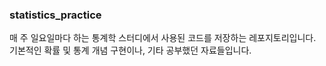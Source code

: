 ### statistics_practice

매 주 일요일마다 하는 통계학 스터디에서 사용된 코드를 저장하는 레포지토리입니다.
기본적인 확률 및 통계 개념 구현이나, 기타 공부했던 자료들입니다.

